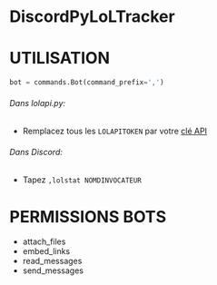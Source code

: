 # DiscordPyLoLTracker
# UTILISATION  
```py
bot = commands.Bot(command_prefix=',')
```
###### Dans *lolapi.py*:
* Remplacez tous les `LOLAPITOKEN` par votre [clé API](https://developer.riotgames.com/)  
###### Dans *Discord*:
* Tapez `,lolstat NOMDINVOCATEUR`  
# PERMISSIONS BOTS  
* attach_files  
* embed_links  
* read_messages  
* send_messages  
